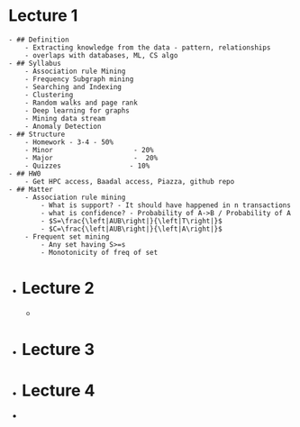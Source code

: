 # Lecture 1
	- ## Definition
		- Extracting knowledge from the data - pattern, relationships
		- overlaps with databases, ML, CS algo
	- ## Syllabus
		- Association rule Mining
		- Frequency Subgraph mining
		- Searching and Indexing
		- Clustering
		- Random walks and page rank
		- Deep learning for graphs
		- Mining data stream
		- Anomaly Detection
	- ## Structure
		- Homework - 3-4 - 50%
		- Minor                    - 20%
		- Major                    -  20%
		- Quizzes                 - 10%
	- ## HW0
		- Get HPC access, Baadal access, Piazza, github repo
	- ## Matter
		- Association rule mining
			- What is support? - It should have happened in n transactions
			- what is confidence? - Probability of A->B / Probability of A
			- $S=\frac{\left|AUB\right|}{\left|T\right|}$
			- $C=\frac{\left|AUB\right|}{\left|A\right|}$
		- Frequent set mining
			- Any set having S>=s
			- Monotonicity of freq of set
- # Lecture 2
	-
- # Lecture 3
- # Lecture 4
-